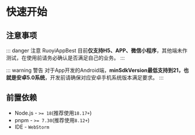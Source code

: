 # 快速开始

## 注意事项
::: danger 注意
RuoyiAppBest 目前**仅支持H5、APP、微信小程序**，其他端未作测试，在使用前请务必确认是否满足自己的业务。
:::

::: warning 警告
对于App开发的Android端，**minSdkVersion最低支持到21，也就是安卓5.0系统**，开发前请确保对应安卓手机系统版本满足要求。
:::

## 前置依赖

- Node.js -  `>= 18`(推荐使用`18.17+`)
- pnpm -  `>= 7.30`(推荐使用`8.12+`)
- IDE - `WebStorm`
